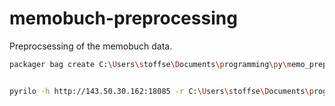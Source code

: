 # memobuch-preprocessing

Preprocsessing of the memobuch data.



```sh
packager bag create C:\Users\stoffse\Documents\programming\py\memo_preprocessing\output --overwrite-bag


pyrilo -h http://143.50.30.162:18085 -r C:\Users\stoffse\Documents\programming\gams\gams-packaging\bags sync memo

```



